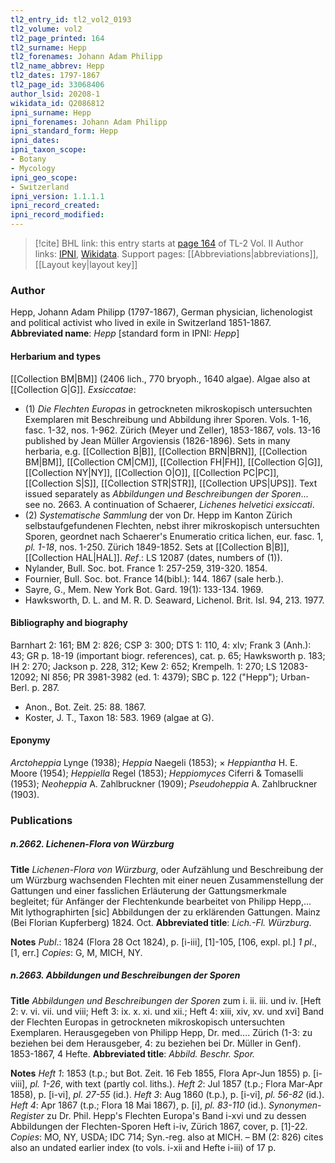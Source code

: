 ```yaml
---
tl2_entry_id: tl2_vol2_0193
tl2_volume: vol2
tl2_page_printed: 164
tl2_surname: Hepp
tl2_forenames: Johann Adam Philipp
tl2_name_abbrev: Hepp
tl2_dates: 1797-1867
tl2_page_id: 33068406
author_lsid: 20208-1
wikidata_id: Q2086812
ipni_surname: Hepp
ipni_forenames: Johann Adam Philipp
ipni_standard_form: Hepp
ipni_dates: 
ipni_taxon_scope: 
- Botany
- Mycology
ipni_geo_scope: 
- Switzerland
ipni_version: 1.1.1.1
ipni_record_created: 
ipni_record_modified:
---
```


> [!cite] BHL link: this entry starts at [page 164](https://www.biodiversitylibrary.org/page/33068406) of TL-2 Vol. II
> Author links: [IPNI](https://www.ipni.org/a/20208-1), [Wikidata](https://www.wikidata.org/wiki/Q2086812). Support pages: [[Abbreviations|abbreviations]], [[Layout key|layout key]]

### Author

Hepp, Johann Adam Philipp (1797-1867), German physician, lichenologist and political activist who lived in exile in Switzerland 1851-1867. 
**Abbreviated name**: *Hepp* \[standard form in IPNI: *Hepp*\]

#### Herbarium and types

[[Collection BM|BM]] (2406 lich., 770 bryoph., 1640 algae). Algae also at [[Collection G|G]].
*Exsiccatae*:
- (1) *Die Flechten Europas* in getrockneten mikroskopisch untersuchten Exemplaren mit Beschreibung und Abbildung ihrer Sporen. Vols. 1-16, fasc. 1-32, nos. 1-962. Zürich (Meyer und Zeller), 1853-1867, vols. 13-16 published by Jean Müller Argoviensis (1826-1896). Sets in many herbaria, e.g. [[Collection B|B]], [[Collection BRN|BRN]], [[Collection BM|BM]], [[Collection CM|CM]], [[Collection FH|FH]], [[Collection G|G]], [[Collection NY|NY]], [[Collection O|O]], [[Collection PC|PC]], [[Collection S|S]], [[Collection STR|STR]], [[Collection UPS|UPS]]. Text issued separately as *Abbildungen und Beschreibungen der Sporen*... see no. 2663. A continuation of Schaerer, *Lichenes helvetici exsiccati*.
- (2) *Systematische Sammlung* der von Dr. Hepp im Kanton Zürich selbstaufgefundenen Flechten, nebst ihrer mikroskopisch untersuchten Sporen, geordnet nach Schaerer's Enumeratio critica lichen, eur. fasc. 1, *pl. 1-18*, nos. 1-250. Zürich 1849-1852. Sets at [[Collection B|B]], [[Collection HAL|HAL]].
*Ref*.: LS 12087 (dates, numbers of (1)).
- Nylander, Bull. Soc. bot. France 1: 257-259, 319-320. 1854.
- Fournier, Bull. Soc. bot. France 14(bibl.): 144. 1867 (sale herb.).
- Sayre, G., Mem. New York Bot. Gard. 19(1): 133-134. 1969.
- Hawksworth, D. L. and M. R. D. Seaward, Lichenol. Brit. Isl. 94, 213. 1977.

#### Bibliography and biography

Barnhart 2: 161; BM 2: 826; CSP 3: 300; DTS 1: 110, 4: xlv; Frank 3 (Anh.): 43; GR p. 18-19 (important biogr. references), cat. p. 65; Hawksworth p. 183; IH 2: 270; Jackson p. 228, 312; Kew 2: 652; Krempelh. 1: 270; LS 12083-12092; NI 856; PR 3981-3982 (ed. 1: 4379); SBC p. 122 ("Hepp"); Urban-Berl. p. 287.
- Anon., Bot. Zeit. 25: 88. 1867.
- Koster, J. T., Taxon 18: 583. 1969 (algae at G).

#### Eponymy

*Arctoheppia* Lynge (1938); *Heppia* Naegeli (1853); × *Heppiantha* H. E. Moore (1954); *Heppiella* Regel (1853); *Heppiomyces* Ciferri & Tomaselli (1953); *Neoheppia* A. Zahlbruckner (1909); *Pseudoheppia* A. Zahlbruckner (1903).

### Publications

##### n.2662. Lichenen-Flora von Würzburg

**Title**
*Lichenen-Flora von Würzburg*, oder Aufzählung und Beschreibung der um Würzburg wachsenden Flechten mit einer neuen Zusammenstellung der Gattungen und einer fasslichen Erläuterung der Gattungsmerkmale begleitet; für Anfänger der Flechtenkunde bearbeitet von Philipp Hepp,... Mit lythographirten \[sic\] Abbildungen der zu erklärenden Gattungen. Mainz (Bei Florian Kupferberg) 1824. Oct.
**Abbreviated title**: *Lich.-Fl. Würzburg*.

**Notes**
*Publ*.: 1824 (Flora 28 Oct 1824), p. \[i-iii\], \[1\]-105, \[106, expl. pl.\] *1 pl*., \[1, err.\] *Copies*: G, M, MICH, NY.

##### n.2663. Abbildungen und Beschreibungen der Sporen

**Title**
*Abbildungen und Beschreibungen der Sporen* zum i. ii. iii. und iv. \[Heft 2: v. vi. vii. und viii; Heft 3: ix. x. xi. und xii.; Heft 4: xiii, xiv, xv. und xvi\] Band der Flechten Europas in getrockneten mikroskopisch untersuchten Exemplaren. Herausgegeben von Philipp Hepp, Dr. med.... Zürich (1-3: zu beziehen bei dem Herausgeber, 4: zu beziehen bei Dr. Müller in Genf). 1853-1867, 4 Hefte.
**Abbreviated title**: *Abbild. Beschr. Spor.*

**Notes**
*Heft 1*: 1853 (t.p.; but Bot. Zeit. 16 Feb 1855, Flora Apr-Jun 1855) p. \[i-viii\], *pl. 1-26*, with text (partly col. liths.).
*Heft 2*: Jul 1857 (t.p.; Flora Mar-Apr 1858), p. \[i-vi\], *pl. 27-55* (id.).
*Heft 3*: Aug 1860 (t.p.), p. \[i-vi\], *pl. 56-82* (id.).
*Heft 4*: Apr 1867 (t.p.; Flora 18 Mai 1867), p. \[i\], *pl. 83-110* (id.).
*Synonymen-Register* zu Dr. Phil. Hepp's Flechten Europa's Band i-xvi und zu dessen Abbildungen der Flechten-Sporen Heft i-iv, Zürich 1867, cover, p. \[1\]-22.
*Copies*: MO, NY, USDA; IDC 714; Syn.-reg. also at MICH. – BM (2: 826) cites also an undated earlier index (to vols. i-xii and Hefte i-iii) of 17 p.

